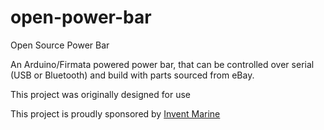 # open-power-bar

Open Source Power Bar

An Arduino/Firmata powered power bar, that can be controlled over serial (USB or Bluetooth) and build with parts sourced from eBay.

This project was originally designed for use 

This project is proudly sponsored by <a href="http://inventmarine.com" targe="_new">Invent Marine</a>
